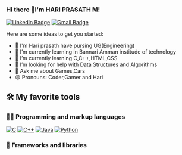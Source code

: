 ### Hi there 👋I'm HARI PRASATH M!

[![Linkedin Badge](https://img.shields.io/badge/-Hari_M-blue?style=flat&logo=Linkedin&logoColor=white&link=https://www.linkedin.com/in/hari-prasath-517849211/)](https://www.linkedin.com/in/hari-prasath-517849211/)
[![Gmail Badge](https://img.shields.io/badge/-Hari_M-c14438?style=flat&logo=Gmail&logoColor=white&link=mailto:hariprasathmk2003@gmail.com)](mailto:hariprasathmk2003@gmail.com)

Here are some ideas to get you started:
- 🔭 I'm Hari prasath have pursing UG(Engineering)
- 🌱 I’m currently learning in Bannari Amman institude of technology
- 🎯 I’m currently learning C,C++,HTML,CSS
- 🤔 I’m looking for help with Data Structures and Algorithms
- 💬 Ask me about Games,Cars
- 😄 Pronouns: Coder,Gamer and Hari

<h2> 🛠️ My favorite tools </h2>

### 👨‍💻 Programming and markup languages

<p>
    <a href="#"><img alt="C" src="https://custom-icon-badges.herokuapp.com/badge/C-03599C.svg?logo=c-in-hexagon&logoColor=white"></a>
        <a href="#"><img alt="C++" src="https://custom-icon-badges.herokuapp.com/badge/C++-9C033A.svg?logo=cpp2&logoColor=white"></a>
        <a href="#"><img alt="Java" src="https://custom-icon-badges.herokuapp.com/badge/Java-007396.svg?logo=java&logoColor=white"></a>
        <a href="#"><img alt="Python" src="https://img.shields.io/badge/Python-14354C.svg?logo=python&logoColor=white"></a>



    
 
### 🧰 Frameworks and libraries
    

